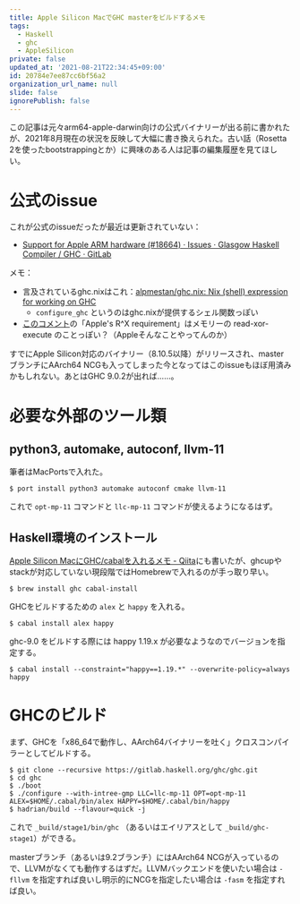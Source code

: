 ```yaml
---
title: Apple Silicon MacでGHC masterをビルドするメモ
tags:
  - Haskell
  - ghc
  - AppleSilicon
private: false
updated_at: '2021-08-21T22:34:45+09:00'
id: 20784e7ee87cc6bf56a2
organization_url_name: null
slide: false
ignorePublish: false
---
```

この記事は元々arm64-apple-darwin向けの公式バイナリーが出る前に書かれたが、2021年8月現在の状況を反映して大幅に書き換えられた。古い話（Rosetta 2を使ったbootstrappingとか）に興味のある人は記事の編集履歴を見てほしい。

# 公式のissue

これが公式のissueだったが最近は更新されていない：

* [Support for Apple ARM hardware (#18664) · Issues · Glasgow Haskell Compiler / GHC · GitLab](https://gitlab.haskell.org/ghc/ghc/-/issues/18664)

メモ：

* 言及されているghc.nixはこれ：[alpmestan/ghc.nix: Nix (shell) expression for working on GHC](https://github.com/alpmestan/ghc.nix)
    * `configure_ghc` というのはghc.nixが提供するシェル関数っぽい
* [このコメント](https://gitlab.haskell.org/ghc/ghc/-/issues/18664#note_318440)の「Apple's R^X requirement」はメモリーの read-xor-execute のことっぽい？（Appleそんなことやってんのか）

すでにApple Silicon対応のバイナリー（8.10.5以降）がリリースされ、masterブランチにAArch64 NCGも入ってしまった今となってはこのissueもほぼ用済みかもしれない。あとはGHC 9.0.2が出れば……。

# 必要な外部のツール類

## python3, automake, autoconf, llvm-11

筆者はMacPortsで入れた。

```shell-session
$ port install python3 automake autoconf cmake llvm-11
```

これで `opt-mp-11` コマンドと `llc-mp-11` コマンドが使えるようになるはず。

## Haskell環境のインストール

[Apple Silicon MacにGHC/cabalを入れるメモ - Qiita](https://qiita.com/mod_poppo/items/894e3b43febb3a909eed)にも書いたが、ghcupやstackが対応していない現段階ではHomebrewで入れるのが手っ取り早い。

```shell-session
$ brew install ghc cabal-install
```

GHCをビルドするための `alex` と `happy` を入れる。

```shell-session
$ cabal install alex happy
```

ghc-9.0 をビルドする際には happy 1.19.x が必要なようなのでバージョンを指定する。

```shell-session
$ cabal install --constraint="happy==1.19.*" --overwrite-policy=always happy
```

# GHCのビルド

まず、GHCを「x86_64で動作し、AArch64バイナリーを吐く」クロスコンパイラーとしてビルドする。

```shell-session
$ git clone --recursive https://gitlab.haskell.org/ghc/ghc.git
$ cd ghc
$ ./boot
$ ./configure --with-intree-gmp LLC=llc-mp-11 OPT=opt-mp-11 ALEX=$HOME/.cabal/bin/alex HAPPY=$HOME/.cabal/bin/happy
$ hadrian/build --flavour=quick -j
```

これで `_build/stage1/bin/ghc` （あるいはエイリアスとして `_build/ghc-stage1`）ができる。

masterブランチ（あるいは9.2ブランチ）にはAArch64 NCGが入っているので、LLVMがなくても動作するはずだ。LLVMバックエンドを使いたい場合は `-fllvm` を指定すれば良いし明示的にNCGを指定したい場合は `-fasm` を指定すれば良い。
